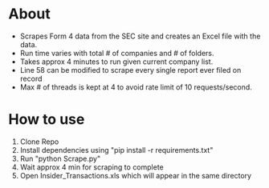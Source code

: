 # About
- Scrapes Form 4 data from the SEC site and creates an Excel file with the data.
- Run time varies with total # of companies and # of folders. 
- Takes approx 4 minutes to run given current company list.
- Line 58 can be modified to scrape every single report ever filed on record
- Max # of threads is kept at 4 to avoid rate limit of 10 requests/second.

# How to use 
1. Clone Repo
2. Install dependencies using "pip install  -r requirements.txt"
3. Run "python Scrape.py"
4. Wait approx 4 min for scraping to complete
5. Open Insider_Transactions.xls which will appear in the same directory